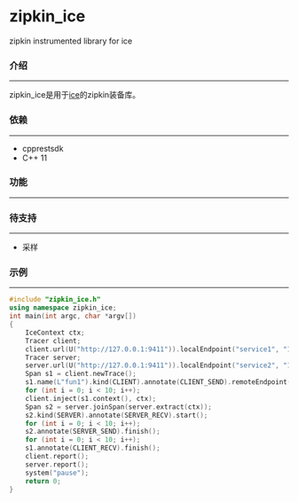 # zipkin_ice
zipkin instrumented library for ice

### 介绍
---
zipkin_ice是用于[ice](https://zeroc.com/)的zipkin装备库。


### 依赖
---
* cpprestsdk
* C++ 11

### 功能
---



### 待支持
---
* 采样

### 示例
---
```c++
#include "zipkin_ice.h"
using namespace zipkin_ice;
int main(int argc, char *argv[])
{
	IceContext ctx;
	Tracer client;
	client.url(U("http://127.0.0.1:9411")).localEndpoint("service1", "192.168.1.1");
	Tracer server;
	server.url(U("http://127.0.0.1:9411")).localEndpoint("service2", "192.168.1.2");
	Span s1 = client.newTrace();
	s1.name(L"fun1").kind(CLIENT).annotate(CLIENT_SEND).remoteEndpoint("service2", "192.168.1.2").start();
	for (int i = 0; i < 10; i++);
	client.inject(s1.context(), ctx);
	Span s2 = server.joinSpan(server.extract(ctx));
	s2.kind(SERVER).annotate(SERVER_RECV).start();
	for (int i = 0; i < 10; i++);
	s2.annotate(SERVER_SEND).finish();
	for (int i = 0; i < 10; i++);
	s1.annotate(CLIENT_RECV).finish();
	client.report();
	server.report();
	system("pause");
	return 0;
}
```




